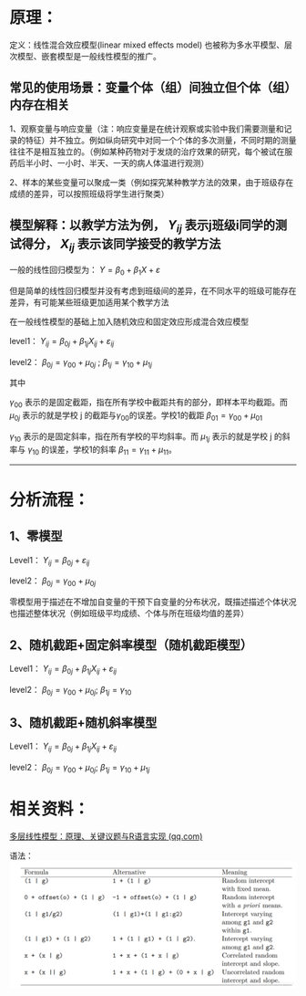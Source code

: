 # 原理：

定义：线性混合效应模型(linear mixed effects model) 也被称为多水平模型、层次模型、嵌套模型是一般线性模型的推广。

## 常见的使用场景：变量个体（组）间独立但个体（组）内存在相关

1、观察变量与响应变量（注：响应变量是在统计观察或实验中我们需要测量和记录的特征）并不独立。例如纵向研究中对同一个个体的多次测量，不同时期的测量往往不是相互独立的。（例如某种药物对于发烧的治疗效果的研究，每个被试在服药后半小时、一小时、半天、一天的病人体温进行观测）

2、样本的某些变量可以聚成一类（例如探究某种教学方法的效果，由于班级存在成绩的差异，可以按照班级将学生进行聚类）

## 模型解释：以教学方法为例，  $Y_{ij}$ 表示j班级i同学的测试得分， $X_{ij}$ 表示该同学接受的教学方法

一般的线性回归模型为： $Y=β_{0}+β_{1}X+ε$

但是简单的线性回归模型并没有考虑到班级间的差异，在不同水平的班级可能存在差异，有可能某些班级更加适用某个教学方法

在一般线性模型的基础上加入随机效应和固定效应形成混合效应模型

level1：
  $Y_{ij}=β_{0j}+β_{1j}X_{ij}+ε_{ij}$  

level2：
  $β_{0j}=γ_{00}+μ_{0j}$  ; 
  $β_{1j}=γ_{10}+μ_{1j}$​

其中

  $γ_{00}$  表示的是固定截距，指在所有学校中截距共有的部分，即样本平均截距。而 $μ_{0j}$  表示的就是学校 j 的截距与$γ_{00}$的误差。学校1的截距  $β_{01}=γ_{00} + μ_{01}$  

  $γ_{10}$  表示的是固定斜率，指在所有学校的平均斜率。而  $μ_{1j}$ 表示的就是学校 j 的斜率与 $γ_{10}$  的误差，学校1的斜率  $β_{11}=γ_{11} + μ_{11}$。 


-----
# 分析流程：

## 1、零模型

Level1：
$Y_{ij}=β_{0j}+ε_{ij}$

level2：
$β_{0j}=γ_{00}+μ_{0j}$

零模型用于描述在不增加自变量的干预下自变量的分布状况，既描述描述个体状况也描述整体状况（例如班级平均成绩、个体与所在班级均值的差异）

## 2、随机截距+固定斜率模型（随机截距模型）

Level1：
$Y_{ij}=β_{0j}+β_{1j}X_{ij}+ε_{ij}$​

level2：
$β_{0j}=γ_{00}+μ_{0j}$​​ ;
$β_{1j}=γ_{10}$​​

## 3、随机截距+随机斜率模型

Level1：
$Y_{ij}=β_{0j}+β_{1j}X_{ij}+ε_{ij}$

level2：
$β_{0j}=γ_{00}+μ_{0j}$​​ ;
$β_{1j}=γ_{10}+μ_{1j}$​​

# 相关资料：

<a href="https://mp.weixin.qq.com/s/hMsf0_2TzhtDuRFKR6aBkg">多层线性模型：原理、关键议题与R语言实现 (qq.com)</a>

语法：
![image](%E8%AF%AD%E6%B3%95.png)
